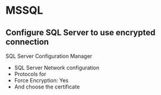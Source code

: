 # MSSQL

## Configure SQL Server to use encrypted connection
SQL Server Configuration Manager
- SQL Server Network configuration
- Protocols for <your-sql-server>
- Force Encryption: Yes
- And choose the certificate
